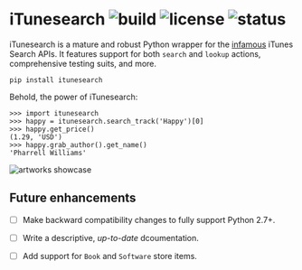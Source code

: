 # iTunesearch ![build](https://travis-ci.org/neysofu/itunesearch.svg?branch=master) ![license](https://img.shields.io/badge/license-MIT-blue.svg) ![status](https://img.shields.io/badge/maintained-yes-orange.svg)

iTunesearch is a mature and robust Python wrapper for the [infamous](https://medium.com/@ftxdri/the-itunes-api-the-epitome-of-bad-api-design-b83a9ac41132#.ka9dfyzd3) iTunes Search APIs. It features support for both `search` and `lookup` actions, comprehensive testing suits, and more.

    pip install itunesearch

Behold, the power of iTunesearch:

    >>> import itunesearch
	>>> happy = itunesearch.search_track('Happy')[0]
	>>> happy.get_price()
	(1.29, 'USD')
	>>> happy.grab_author().get_name()
	'Pharrell Williams'

![artworks showcase](http://i.stack.imgur.com/vR2sL.png)

## Future enhancements

 - [ ] Make backward compatibility changes to fully support Python 2.7+.
 - [ ] Write a descriptive, *up-to-date* dcoumentation.
 - [ ] Add support for `Book` and `Software` store items.

